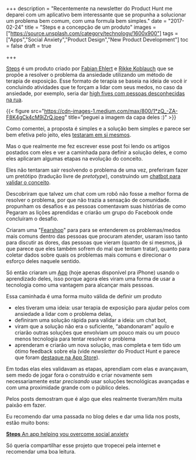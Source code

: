+++
description = "Recentemente na newsletter do Product Hunt me deparei com um aplicativo bem interessante que se propunha a solucionar um problema bem comum, com uma formula bem simples."
date = "2017-02-24"
title = "Steps e a concepção de um produto"
images = ["https://source.unsplash.com/category/technology/1600x900"]
tags = ["Apps","Social Anxiety","Product Design","New Product Development"]
toc = false
draft = true

+++

<!--more-->

[Steps](https://medium.com/steps) é um produto criado por [Fabian Ehlert](https://medium.com/@fabianehlert) e [Rikke Koblauch](https://medium.com/@rikkekoblauch) que se propõe a resolver o problema da ansiedade utilizando um método de terapia de exposição. Esse formato de terapia se baseia na ideia de você ir concluindo atividades que te forçam a lidar com seus medos, no caso da ansiedade, por exemplo, seria dar [high fives com pessoas desconhecidas na rua](https://medium.com/steps/how-high-fiving-strangers-helps-me-design-products-335775285d8a#.djjw4zqqt).

{{< figure src="https://cdn-images-1.medium.com/max/800/1*zQ_-ZA-F8K4gCk4cM9jZrQ.jpeg"
        title="peguei a imagem da capa deles :)" >}}

Como comentei, a proposta é simples e a solução bem simples e parece ser bem efetiva pelo jeito, eles [testaram em si mesmos](https://medium.com/steps/i-went-to-a-restaurant-by-myself-like-a-psychopath-7774db61225#.vc26zjzgb).

Mas o que realmente me fez escrever esse post foi lendo os artigos postados com eles e ver a caminhada para definir a solução deles, e como eles aplicaram algumas etapas na evolução do conceito.

Eles não tentaram sair resolvendo o problema de uma vez, preferiram fazer um pretótipo (tradução livre de *pretotype*), construindo um [chatbot para validar o conceito](https://medium.com/steps/two-steps-forward-one-step-back-89de69d79818#.ucau3jkyo).

Descobriram que talvez um chat com um robô não fosse a melhor forma de resolver o problema, por que não trazia a sensação de comunidade. propunham os desafios e as pessoas comentavam suas histórias de como Pegaram as lições aprendidas e criarão um grupo do Facebook onde concluíram o desafio.

Criaram uma "[Fearshop](https://medium.com/steps/welcome-to-fearshop-a5046e049ab8#.re4sa2hn0)" para para se entenderem os problemas/medos mais comuns dentro das pessoas que procuram atender, usaram isso tanto para discutir as dores, das pessoas que vieram (quanto de si mesmos, já que parece que eles também sofrem do mal que tentam tratar), quanto para coletar dados sobre quais os problemas mais comuns e direcionar o esforço deles naquele sentido.

Só então criaram um [App](http://itunes.apple.com/app/id1185312069?source=collection_home---2------0----------) (hoje apenas disponível pra iPhone) usando o aprendizado deles, isso porque agora eles viram uma forma de usar a tecnologia como uma vantagem para alcançar mais pessoas.

Essa caminhada é uma forma muito válida de definir um produto

- eles tiveram uma ideia: usar terapia de exposição para ajudar pelos com ansiedade a lidar com o problema delas,
- definiram uma solução rápida para validar a ideia: um chat bot,
- viram que a solução não era o suficiente, “abandonaram” aquilo e criarão outras soluções que envolviam um pouco mais ou um pouco menos tecnologia para tentar resolver o problema
- aprenderam e criarão um nova solução, mas completa e tem tido um ótimo feedback sobre ela (vide *newsletter* do Product Hunt e parece que foram [destaque na App Store](https://twitter.com/Rikkekoblauch/status/834813600099352577)).

Em todas elas eles validavam as etapas, aprendiam com elas e avançavam, sem medo de jogar fora o construído e criar novamente sem necessariamente estar *precisando* usar soluções tecnológicas avançadas e com uma proximidade grande com o público deles.

Pelos posts demostram que é algo que eles realmente tiveram/têm muita paixão em fazer.

Eu recomendo dar uma passada no blog deles e dar uma lida nos posts, estão muito bons:

[**Steps** An app helping you overcome social anxiety](https://medium.com/steps)

Só queria compartilhar esse projeto que tropecei pela internet e
recomendar uma boa leitura.
